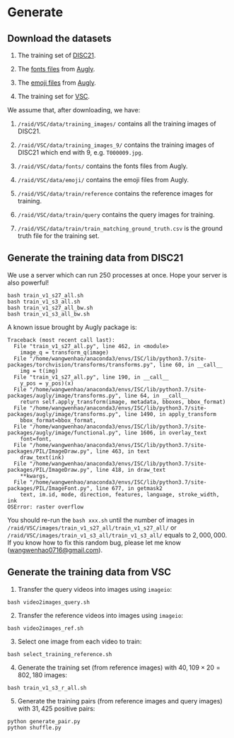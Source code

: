 # Generate

## Download the datasets

1. The training set of [DISC21](https://ai.facebook.com/datasets/disc21-downloads/).

2. The [fonts files](https://drive.google.com/file/d/17NabnySxASqAvYEscW-b-YTA0SU4J-ys/view?usp=share_link) from [Augly](https://github.com/facebookresearch/AugLy).

3. The [emoji files](https://drive.google.com/file/d/1--Sx8uHthQAVLrDdR_C4ibveT_nGJunC/view?usp=share_link) from [Augly](https://github.com/facebookresearch/AugLy).

4. The training set for [VSC](https://www.drivendata.org/competitions/group/meta-video-similarity/).

We assume that, after downloading, we have:

1. ```/raid/VSC/data/training_images/``` contains all the training images of DISC21.

2. ```/raid/VSC/data/training_images_9/``` contains the training images of DISC21 which end with $9$, e.g. ```T000009.jpg```.

3. ```/raid/VSC/data/fonts/``` contains the fonts files from Augly.

4. ```/raid/VSC/data/emoji/``` contains the emoji files from Augly.

5. ```/raid/VSC/data/train/reference``` contains the reference images for training.

6. ```/raid/VSC/data/train/query``` contains the query images for training.

7. ```/raid/VSC/data/train/train_matching_ground_truth.csv``` is the ground truth file for the training set.


## Generate the training data from DISC21

We use a server which can run 250 processes at once. Hope your server is also powerful!

```
bash train_v1_s27_all.sh
bash train_v1_s3_all.sh
bash train_v1_s27_all_bw.sh
bash train_v1_s3_all_bw.sh
```

A known issue brought by Augly package is:
```
Traceback (most recent call last):
  File "train_v1_s27_all.py", line 462, in <module>
    image_q = transform_q(image)
  File "/home/wangwenhao/anaconda3/envs/ISC/lib/python3.7/site-packages/torchvision/transforms/transforms.py", line 60, in __call__
    img = t(img)
  File "train_v1_s27_all.py", line 190, in __call__
    y_pos = y_pos)(x)
  File "/home/wangwenhao/anaconda3/envs/ISC/lib/python3.7/site-packages/augly/image/transforms.py", line 64, in __call__
    return self.apply_transform(image, metadata, bboxes, bbox_format)
  File "/home/wangwenhao/anaconda3/envs/ISC/lib/python3.7/site-packages/augly/image/transforms.py", line 1490, in apply_transform
    bbox_format=bbox_format,
  File "/home/wangwenhao/anaconda3/envs/ISC/lib/python3.7/site-packages/augly/image/functional.py", line 1606, in overlay_text
    font=font,
  File "/home/wangwenhao/anaconda3/envs/ISC/lib/python3.7/site-packages/PIL/ImageDraw.py", line 463, in text
    draw_text(ink)
  File "/home/wangwenhao/anaconda3/envs/ISC/lib/python3.7/site-packages/PIL/ImageDraw.py", line 418, in draw_text
    **kwargs,
  File "/home/wangwenhao/anaconda3/envs/ISC/lib/python3.7/site-packages/PIL/ImageFont.py", line 677, in getmask2
    text, im.id, mode, direction, features, language, stroke_width, ink
OSError: raster overflow
```
You should re-run the ```bash xxx.sh``` until the number of images in ```/raid/VSC/images/train_v1_s27_all/train_v1_s27_all/``` or ```/raid/VSC/images/train_v1_s3_all/train_v1_s3_all/``` equals to $2,000,000$. If you know how to fix this random bug, please let me know (wangwenhao0716@gmail.com).

## Generate the training data from VSC

1. Transfer the query videos into images using ```imageio```:
```
bash video2images_query.sh
```

2. Transfer the reference videos into images using ```imageio```:
```
bash video2images_ref.sh
```

3. Select one image from each video to train:
```
bash select_training_reference.sh
```

4. Generate the training set (from reference images) with $40,109 \times 20 = 802,180$ images:
```
bash train_v1_s3_r_all.sh
```

5. Generate the training pairs (from reference images and query images) with $31,425$ positive pairs:
```
python generate_pair.py
python shuffle.py
```

